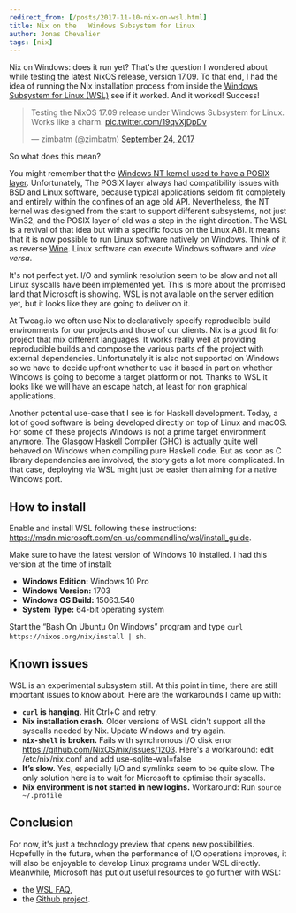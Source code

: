 ```yaml
---
redirect_from: [/posts/2017-11-10-nix-on-wsl.html]
title: Nix on the   Windows Subsystem for Linux
author: Jonas Chevalier
tags: [nix]
---
```


Nix on Windows: does it run yet? That's the question I wondered about
while testing the latest NixOS release, version 17.09. To that end,
I had the idea of running the Nix installation process from inside
the [Windows Subsystem for Linux (WSL)][wsl] see if it worked. And it
worked! Success!

[wsl]: https://msdn.microsoft.com/en-gb/commandline/wsl/about

<blockquote class="twitter-tweet" data-lang="en"><p lang="en" dir="ltr">Testing the NixOS 17.09 release under Windows Subsystem for Linux. Works like a charm. <a href="https://t.co/19qvXjDpDv">pic.twitter.com/19qvXjDpDv</a></p>&mdash; zimbatm (@zimbatm) <a href="https://twitter.com/zimbatm/status/911992348858601474?ref_src=twsrc%5Etfw">September 24, 2017</a></blockquote>
<script async src="//platform.twitter.com/widgets.js" charset="utf-8"></script>

So what does this mean?

You might remember that
the
[Windows NT kernel used to have a POSIX layer](https://en.wikipedia.org/wiki/Microsoft_POSIX_subsystem).
Unfortunately, The POSIX layer always had compatibility issues with
BSD and Linux software, because typical applications seldom fit
completely and entirely within the confines of an age old API.
Nevertheless, the NT kernel was designed from the start to support
different subsystems, not just Win32, and the POSIX layer of old was
a step in the right direction. The WSL is a revival of that idea but
with a specific focus on the Linux ABI. It means that it is now
possible to run Linux software natively on Windows. Think of it as
reverse [Wine][wine]. Linux software can execute Windows software and
_vice versa_.

[wine]: https://www.winehq.org/

It's not perfect yet. I/O and symlink resolution seem to be slow and not all Linux syscalls have been implemented yet. This is more about the promised land that Microsoft is showing. WSL is not available on the server edition yet, but it looks like they are going to deliver on it.

At Tweag.io we often use Nix to declaratively specify reproducible build environments for our projects and those of our clients. Nix is a good fit for project that mix different languages. It works really well at providing reproducible builds and compose the various parts of the project with external dependencies. Unfortunately it is also not supported on Windows so we have to decide upfront whether to use it based in part on whether Windows is going to become a target platform or not. Thanks to WSL it looks like we will have an escape hatch, at least for non graphical applications.

Another potential use-case that I see is for Haskell development. Today, a lot of good software is being developed directly on top of Linux and macOS. For some of these projects Windows is not a prime target environment anymore. The Glasgow Haskell Compiler (GHC) is actually quite well behaved on Windows when compiling pure Haskell code. But as soon as C library dependencies are involved, the story gets a lot more complicated. In that case, deploying via WSL might just be easier than aiming for a native Windows port.

## How to install

Enable and install WSL following these instructions:
https://msdn.microsoft.com/en-us/commandline/wsl/install_guide.

Make sure to have the latest version of Windows 10 installed. I had this version at the time of install:

- **Windows Edition:** Windows 10 Pro
- **Windows Version:** 1703
- **Windows OS Build:** 15063.540
- **System Type:** 64-bit operating system

Start the “Bash On Ubuntu On Windows” program and type `curl https://nixos.org/nix/install | sh`.

## Known issues

WSL is an experimental subsystem still. At this point in time, there
are still important issues to know about. Here are the workarounds
I came up with:

- **`curl` is hanging.** Hit Ctrl+C and retry.
- **Nix installation crash.** Older versions of WSL didn't support all
  the syscalls needed by Nix. Update Windows and try again.
- **`nix-shell` is broken.** Fails with synchronous I/O disk error
  https://github.com/NixOS/nix/issues/1203. Here's a workaround: edit
  /etc/nix/nix.conf and add use-sqlite-wal=false
- **It’s slow.** Yes, especially I/O and symlinks seem to be quite
  slow. The only solution here is to wait for Microsoft to optimise
  their syscalls.
- **Nix environment is not started in new logins.** Workaround: Run
  `source ~/.profile`

## Conclusion

For now, it's just a technology preview that opens new possibilities.
Hopefully in the future, when the performance of I/O operations
improves, it will also be enjoyable to develop Linux programs under
WSL directly. Meanwhile, Microsoft has put out useful resources to go
further with WSL:

- the [WSL FAQ](https://msdn.microsoft.com/en-gb/commandline/wsl/faq),
- the [Github project](https://github.com/Microsoft/BashOnWindows).
